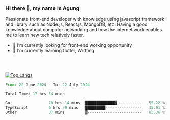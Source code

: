 ### Hi there 👋, my name is Agung
Passionate front-end developer with knowledge using javascript framework and library such as Node.js, React.js, MongoDB, etc. Having a good knowledge about computer networking and how the internet work enables me to learn new tech relatively faster.

<!--
**agungfir98/agungfir98** is a ✨ _special_ ✨ repository because its `README.md` (this file) appears on your GitHub profile.
-->

- 🔭 I’m currently looking for front-end working opportunity
- 🌱 I’m currently learning flutter, Writting
<br/>
<br/>

[![Top Langs](https://github-readme-stats.vercel.app/api/top-langs/?username=agungfir98&langs_count=5)](https://github.com/anuraghazra/github-readme-stats)

<!--START_SECTION:waka-->

```rust
From: 22 June 2024 - To: 22 July 2024

Total Time: 17 hrs 54 mins

Go                 10 hrs 14 mins  █████████████▓-----------   55.22 %
TypeScript         6 hrs 39 mins   █████████----------------   35.91 %
Other              37 mins         ▓------------------------   03.36 %
```

<!--END_SECTION:waka-->
